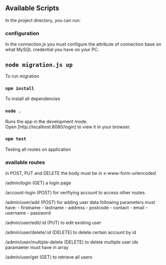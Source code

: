 ## Available Scripts

In the project directory, you can run:

### configuration

In the connection.js you must configure the attribute of connection base on what MySQL credential you have on your PC.

## `node migration.js up`

To run migration


### `npm install`

To install all dependencies

### `node .`

Runs the app in the development mode.\
Open [http://localhost:8080/login] to view it in your browser.

### `npm test`

Testing all routes on application

### available routes
in POST, PUT and DELETE the body must be in x-www-form-urlencoded

/admin/login (GET)
    a login page

/account-login (POST)
    for verifiying account to access other routes

/admin/user/add (POST)
    for adding user data
        following parameters must have:
            - firstname
            - lastname
            - address
            - postcode
            - contact
            - email
            - username
            - password

/admin/user/edit/:id (PUT)
    to edit existing user

/admin/user/delete/:id (DELETE)
    to delete certain account by id

/admin/user/multiple-delete (DELETE)
    to delete multiple user
        ids paramaeter must have in array

/admin/user/get (GET)
    to retrieve all users



